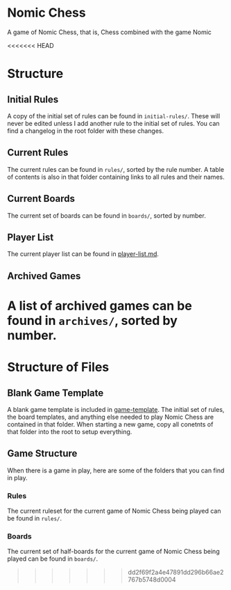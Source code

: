 # Nomic Chess
A game of Nomic Chess, that is, Chess combined with the game Nomic

<<<<<<< HEAD
# Structure
## Initial Rules
A copy of the initial set of rules can be found in `initial-rules/`. These will never be edited unless I add another rule to the initial set of rules. You can find a changelog in the root folder with these changes.

## Current Rules
The current rules can be found in `rules/`, sorted by the rule number. A table of contents is also in that folder containing links to all rules and their names.

## Current Boards
The current set of boards can be found in `boards/`, sorted by number.

## Player List
The current player list can be found in [player-list.md](player-list.md).

## Archived Games
A list of archived games can be found in `archives/`, sorted by number.
=======
# Structure of Files

## Blank Game Template
A blank game template is included in [game-template](game-template/). The initial set of rules, the board templates, and anything else needed to play Nomic Chess are contained in that folder. When starting a new game, copy all conetnts of that folder into the root to setup everything.

## Game Structure
When there is a game in play, here are some of the folders that you can find in play.

### Rules
The current ruleset for the current game of Nomic Chess being played can be found in `rules/`.

### Boards
The current set of half-boards for the current game of Nomic Chess being played can be found in `boards/`.
>>>>>>> dd2f69f2a4e47891dd296b66ae2767b5748d0004
